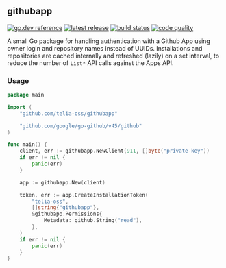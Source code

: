 ## githubapp

[![go.dev reference](https://img.shields.io/badge/go.dev-reference-007d9c?logo=go&logoColor=white&style=flat-square)](https://pkg.go.dev/github.com/telia-oss/githubapp)
[![latest release](https://img.shields.io/github/v/release/telia-oss/githubapp?style=flat-square)](https://github.com/telia-oss/githubapp/releases/latest)
[![build status](https://img.shields.io/github/workflow/status/telia-oss/githubapp/test?label=build&logo=github&style=flat-square)](https://github.com/telia-oss/githubapp/actions?query=workflow%3Atest)
[![code quality](https://goreportcard.com/badge/github.com/telia-oss/githubapp?style=flat-square)](https://goreportcard.com/report/github.com/telia-oss/githubapp)

A small Go package for handling authentication with a Github App using owner login and repository names instead of UUIDs. Installations and repositories are
cached internally and refreshed (lazily) on a set interval, to reduce the number of `List*` API calls against the Apps API.

### Usage

```go
package main

import (
	"github.com/telia-oss/githubapp"

	"github.com/google/go-github/v45/github"
)

func main() {
    client, err := githubapp.NewClient(911, []byte("private-key"))
    if err != nil {
        panic(err)
    }

    app := githubapp.New(client)

    token, err := app.CreateInstallationToken(
        "telia-oss",
        []string{"githubapp"},
		&githubapp.Permissions{
            Metadata: github.String("read"),
        },
    )
    if err != nil {
        panic(err)
    }
}
```

